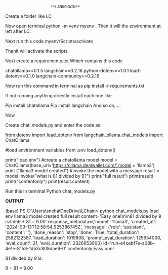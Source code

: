                         **LANGCHAIN**
                        
Create a folder like LC

Now open terminal python -m venv myenv .
Then it will the environment at left after LC.

Next run this code myenv\Scripts\activate

Thenit will activate the scripts.

Next create a requirements.txt Which contains this code 

chatollama==0.1.5
langchain==0.2.16
python-dotenv==1.0.1
load-dotenv==0.1.0
langchain-community==0.2.16

Now run this command in terminal as pip install -r requirements.txt

If not running anything directly install each one like 

Pip install chatollama
Pip install langchain
 And so on,….

Now 

Create chat_models.py and enter the code as

from dotenv import load_dotenv
from langchain_ollama.chat_models import ChatOllama


#load environment variables from .env
load_dotenv()


print("load env")
#create a chatollama model
model = ChatOllama(base_url='https://ollama.dealwallet.com/',model = 'llama3')
print ("llama3 model created")
#invoke the model with a message
result = model.invoke("what is 81 divided by 9?")
print("full result")
print(result)
print("contentonly")
print(result.content)

Run this in terminal Python chat_models.py

**OUTPUT**

(base) PS C:\Users\sneha\OneDrive\LChain> python chat_models.py
load env
llama3 model created
full result
content='Easy one!\n\n81 divided by 9 is:\n\n9 ÷ 81 = 9.00' response_metadata={'model': 'llama3', 'created_at': '2024-09-13T12:58:54.925386745Z', 'message': {'role': 'assistant', 'content': ''}, 'done_reason': 'stop', 'done': True, 'total_duration': 2582122587, 'load_duration': 1019808, 'prompt_eval_duration': 125654000, 'eval_count': 21, 'eval_duration': 2326653000} id='run-e4cebf7e-a08b-4e1e-8153-1d53c808dae6-0'
contentonly
Easy one!

81 divided by 9 is:

9 ÷ 81 = 9.00






 

